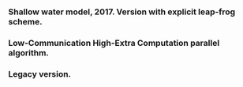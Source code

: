 ### Shallow water model, 2017. Version with explicit leap-frog scheme. 
### Low-Communication High-Extra Computation parallel algorithm.
### Legacy version.
